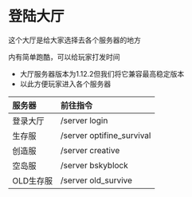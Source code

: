 # 登陆大厅

这个大厅是给大家选择去各个服务器的地方

内有简单跑酷，可以给玩家打发时间

* 大厅服务器版本为1.12.2但我们将它兼容最高稳定版本
* 以此方便玩家进入各个服务器

| 服务器 | 前往指令 |
| :--- | :--- |
| 登录大厅 | /server login |
| 生存服 | /server optifine\_survival |
| 创造服 | /server creative |
| 空岛服 | /server bskyblock |
| OLD生存服 | /server old\_survive |

